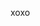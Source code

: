 xoxo

<!---
Baviinci/Baviinci is a ✨ special ✨ repository because its `README.md` (this file) appears on your GitHub profile.
You can click the Preview link to take a look at your changes.
--->
